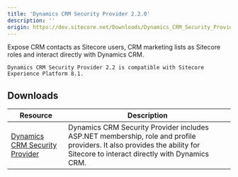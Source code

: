 ```yaml
---
title: 'Dynamics CRM Security Provider 2.2.0'
description: ''
origin: https://dev.sitecore.net/Downloads/Dynamics_CRM_Security_Provider/2_2/Dynamics_CRM_Security_Provider_2_2_0.aspx
---
```


Expose CRM contacts as Sitecore users, CRM marketing lists as Sitecore roles and interact directly with Dynamics CRM.

`Dynamics CRM Security Provider 2.2 is compatible with Sitecore Experience Platform 8.1.`

## Downloads

| Resource                                                                                                                                                                                                                                                       | Description                                                                                                                                                               |
| -------------------------------------------------------------------------------------------------------------------------------------------------------------------------------------------------------------------------------------------------------------- | ------------------------------------------------------------------------------------------------------------------------------------------------------------------------- |
| [Dynamics CRM Security Provider](https://scdp.blob.core.windows.net/downloads/Dynamics%20CRM%20Security%20Provider/2%202/Dynamics%20CRM%20Security%20Provider%202%202%200/Secure/Microsoft%20Dynamics%20CRM%20Security%20Provider%202.2.0%20rev.%20160111.zip) | Dynamics CRM Security Provider includes ASP.NET membership, role and profile providers. It also provides the ability for Sitecore to interact directly with Dynamics CRM. |
